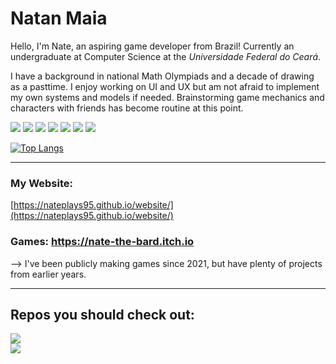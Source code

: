 # Natan Maia
Hello, I'm Nate, an aspiring game developer from Brazil! Currently an undergraduate at Computer Science at the *Universidade Federal do Ceará*.

I have a background in national Math Olympiads and a decade of drawing as a pasttime.
I enjoy working on UI and UX but am not afraid to implement my own systems and models if needed.
Brainstorming game mechanics and characters with friends has become routine at this point.

![](https://img.shields.io/badge/OS-Windows-informational?style=flat&logo=Windows&logoColor=white&color=007ACC) ![](https://img.shields.io/badge/Editor-VSCode-informational?style=flat&logo=VisualStudioCode&logoColor=white&color=007ACC) ![](https://img.shields.io/badge/Code-Python-informational?style=flat&logo=Python&logoColor=white&color=007ACC) ![](https://img.shields.io/badge/Code-Node.js-informational?style=flat&logo=Node.js&logoColor=white&color=007ACC)
![](https://img.shields.io/badge/Engine-Godot-informational?style=flat&logo=GodotEngine&logoColor=white&color=007ACC) ![](https://img.shields.io/badge/Engine-Construct2-informational?style=flat&logo=Construct3&logoColor=white&color=007ACC) ![](https://img.shields.io/badge/Engine-RPGMakerMV-informational?style=flat&logo=Java&logoColor=white&color=007ACC)

[![Top Langs](https://github-readme-stats.vercel.app/api/top-langs/?username=NatePlays95&theme=algolia)](https://github.com/anuraghazra/github-readme-stats)

---

### My Website:
[https://nateplays95.github.io/website/](https://nateplays95.github.io/website/)

### Games: https://nate-the-bard.itch.io
--> I've been publicly making games since 2021, but have plenty of projects from earlier years.

---
  
## Repos you should check out:
<a href="https://github.com/brenomacedo/g-track">
    <img src="https://github-readme-stats.vercel.app/api/pin/?username=NatePlays95&repo=GodotCustomRaycastCar&theme=algolia"/>
</a>
<br>
<a href="https://github.com/brenomacedo/g-track">
    <img src="https://github-readme-stats.vercel.app/api/pin/?username=NatePlays95&repo=RPGBattleJava&theme=algolia"/>
</a>
<br>
